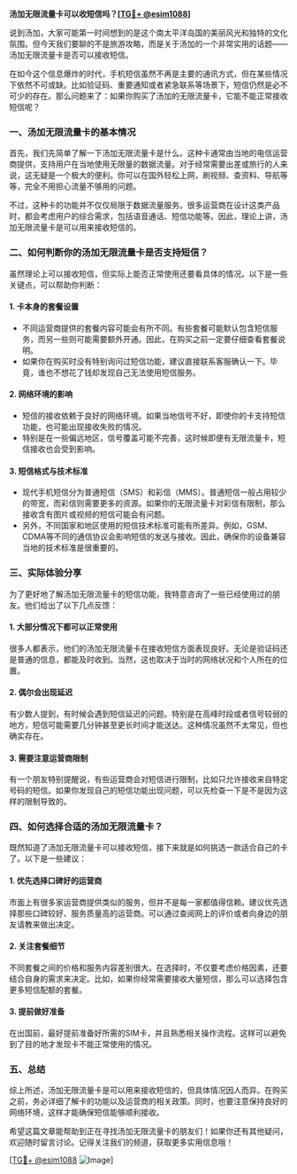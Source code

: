 **汤加无限流量卡可以收短信吗？[[TG💪+ @esim1088](https://t.me/s/esim1088)]**

说到汤加，大家可能第一时间想到的是这个南太平洋岛国的美丽风光和独特的文化氛围。但今天我们要聊的不是旅游攻略，而是关于汤加的一个非常实用的话题——汤加无限流量卡是否可以接收短信。

在如今这个信息爆炸的时代，手机短信虽然不再是主要的通讯方式，但在某些情况下依然不可或缺。比如验证码、重要通知或者紧急联系等场景下，短信仍然是必不可少的存在。那么问题来了：如果你购买了汤加的无限流量卡，它能不能正常接收短信呢？

### 一、汤加无限流量卡的基本情况

首先，我们先简单了解一下汤加无限流量卡是什么。这种卡通常由当地的电信运营商提供，支持用户在当地使用无限量的数据流量。对于经常需要出差或旅行的人来说，这无疑是一个极大的便利。你可以在国外轻松上网，刷视频、查资料、导航等等，完全不用担心流量不够用的问题。

不过，这种卡的功能并不仅仅局限于数据流量服务。很多运营商在设计这类产品时，都会考虑用户的综合需求，包括语音通话、短信功能等。因此，理论上讲，汤加无限流量卡是可以用来接收短信的。

### 二、如何判断你的汤加无限流量卡是否支持短信？

虽然理论上可以接收短信，但实际上能否正常使用还要看具体的情况。以下是一些关键点，可以帮助你判断：

#### 1. **卡本身的套餐设置**
   - 不同运营商提供的套餐内容可能会有所不同。有些套餐可能默认包含短信服务，而另一些则可能需要额外开通。因此，在购买之前一定要仔细查看套餐说明。
   - 如果你在购买时没有特别询问过短信功能，建议直接联系客服确认一下。毕竟，谁也不想花了钱却发现自己无法使用短信服务。

#### 2. **网络环境的影响**
   - 短信的接收依赖于良好的网络环境。如果当地信号不好，即使你的卡支持短信功能，也可能出现接收失败的情况。
   - 特别是在一些偏远地区，信号覆盖可能不完善，这时候即便有无限流量卡，短信接收也会受到影响。

#### 3. **短信格式与技术标准**
   - 现代手机短信分为普通短信（SMS）和彩信（MMS）。普通短信一般占用较少的带宽，而彩信则需要更多的资源。如果你的无限流量卡对彩信有限制，那么接收含有图片或视频的短信可能会有问题。
   - 另外，不同国家和地区使用的短信技术标准可能有所差异。例如，GSM、CDMA等不同的通信协议会影响短信的发送与接收。因此，确保你的设备兼容当地的技术标准是很重要的。

### 三、实际体验分享

为了更好地了解汤加无限流量卡的短信功能，我特意咨询了一些已经使用过的朋友。他们给出了以下几点反馈：

#### 1. **大部分情况下都可以正常使用**
   很多人都表示，他们的汤加无限流量卡在接收短信方面表现良好。无论是验证码还是普通的信息，都能及时收到。当然，这也取决于当时的网络状况和个人所在的位置。

#### 2. **偶尔会出现延迟**
   有少数人提到，有时候会遇到短信延迟的问题。特别是在高峰时段或者信号较弱的地方，短信可能需要几分钟甚至更长时间才能送达。这种情况虽然不太常见，但也确实存在。

#### 3. **需要注意运营商限制**
   有一个朋友特别提醒说，有些运营商会对短信进行限制，比如只允许接收来自特定号码的短信。如果你发现自己的短信功能出现问题，可以先检查一下是不是因为这样的限制导致的。

### 四、如何选择合适的汤加无限流量卡？

既然知道了汤加无限流量卡可以接收短信，接下来就是如何挑选一款适合自己的卡了。以下是一些建议：

#### 1. **优先选择口碑好的运营商**
   市面上有很多家运营商提供类似的服务，但并不是每一家都值得信赖。建议优先选择那些口碑较好、服务质量高的运营商。可以通过查阅网上的评价或者向身边的朋友请教来做出决定。

#### 2. **关注套餐细节**
   不同套餐之间的价格和服务内容差别很大。在选择时，不仅要考虑价格因素，还要结合自身的需求来决定。比如，如果你经常需要接收大量短信，那么可以选择包含更多短信配额的套餐。

#### 3. **提前做好准备**
   在出国前，最好提前准备好所需的SIM卡，并且熟悉相关操作流程。这样可以避免到了目的地才发现卡不能正常使用的情况。

### 五、总结

综上所述，汤加无限流量卡是可以用来接收短信的，但具体情况因人而异。在购买之前，务必详细了解卡的功能以及运营商的相关政策。同时，也要注意保持良好的网络环境，这样才能确保短信能够顺利接收。

希望这篇文章能帮助到正在寻找汤加无限流量卡的朋友们！如果你还有其他疑问，欢迎随时留言讨论。记得关注我们的频道，获取更多实用信息哦！

[[TG💪+ @esim1088](https://t.me/s/esim1088) ![Image](https://i.postimg.cc/4NQfJmqS/Snipaste-2025-05-13-00-14-12.png)]